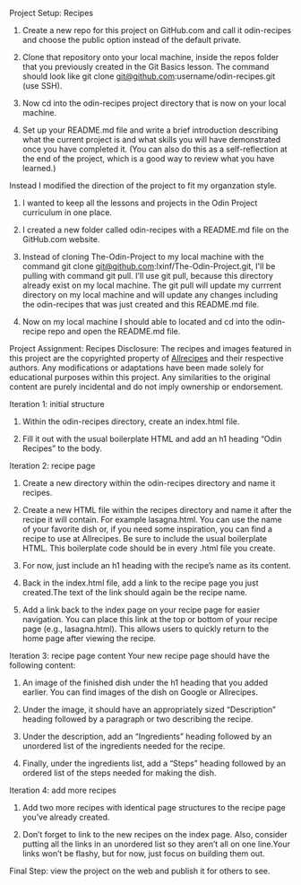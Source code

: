 Project Setup: Recipes

1. Create a new repo for this project on GitHub.com and call it odin-recipes and choose the public option instead of the default private.

2. Clone that repository onto your local machine, inside the repos folder that you previously created in the Git Basics lesson. The command should look like git clone git@github.com:username/odin-recipes.git (use SSH).

3. Now cd into the odin-recipes project directory that is now on your local machine.

4. Set up your README.md file and write a brief introduction describing what the current project is and what skills you will have demonstrated once you have completed it. (You can also do this as a self-reflection at the end of the project, which is a good way to review what you have learned.)

Instead I modified the direction of the project to fit my organzation style.

1. I wanted to keep all the lessons and projects in the Odin Project curriculum in one place.

2. I created a new folder called odin-recipes with a README.md file on the GitHub.com website.

3. Instead of cloning The-Odin-Project to my local machine with the command git clone git@github.com:lxinf/The-Odin-Project.git, I'll be pulling with command git pull. I'll use git pull, because this directory already exist on my local machine. The git pull will update my currrent directory on my local machine and will update any changes including the odin-recipes that was just created and this README.md file.

4. Now on my local machine I should able to located and cd into the odin-recipe repo and open the README.md file.

Project Assignment: Recipes
Disclosure: The recipes and images featured in this project are the copyrighted property of <a href="https://www.allrecipes.com/">Allrecipes</a> and their respective authors. Any modifications or adaptations have been made solely for educational purposes within this project. Any similarities to the original content are purely incidental and do not imply ownership or endorsement.

Iteration 1: initial structure

1. Within the odin-recipes directory, create an index.html file.

2. Fill it out with the usual boilerplate HTML and add an h1 heading “Odin Recipes” to the body.

Iteration 2: recipe page

1. Create a new directory within the odin-recipes directory and name it recipes.

2. Create a new HTML file within the recipes directory and name it after the recipe it will contain. For example lasagna.html. You can use the name of your favorite dish or, if you need some inspiration, you can find a recipe to use at Allrecipes. Be sure to include the usual boilerplate HTML. This boilerplate code should be in every .html file you create.

3. For now, just include an h1 heading with the recipe’s name as its content.

4. Back in the index.html file, add a link to the recipe page you just created.The text of the link should again be the recipe name.

5. Add a link back to the index page on your recipe page for easier navigation. You can place this link at the top or bottom of your recipe page (e.g., lasagna.html). This allows users to quickly return to the home page after viewing the recipe.

Iteration 3: recipe page content
Your new recipe page should have the following content:

1. An image of the finished dish under the h1 heading that you added earlier. You can find images of the dish on Google or Allrecipes.

2. Under the image, it should have an appropriately sized “Description” heading followed by a paragraph or two describing the recipe.

3. Under the description, add an “Ingredients” heading followed by an unordered list of the ingredients needed for the recipe.

4. Finally, under the ingredients list, add a “Steps” heading followed by an ordered list of the steps needed for making the dish.

Iteration 4: add more recipes

1. Add two more recipes with identical page structures to the recipe page you’ve already created.

2. Don’t forget to link to the new recipes on the index page. Also, consider putting all the links in an unordered list so they aren’t all on one line.Your links won’t be flashy, but for now, just focus on building them out.

Final Step: view the project on the web and publish it for others to see.
